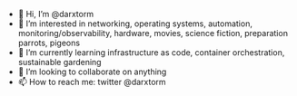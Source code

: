 - 👋 Hi, I’m @darxtorm
- 👀 I’m interested in networking, operating systems, automation, monitoring/observability, hardware, movies, science fiction, preparation parrots, pigeons
- 🌱 I’m currently learning infrastructure as code, container orchestration, sustainable gardening
- 💞️ I’m looking to collaborate on anything
- 📫 How to reach me: twitter @darxtorm

<!---
darxtorm/darxtorm is a ✨ special ✨ repository because its `README.md` (this file) appears on your GitHub profile.
You can click the Preview link to take a look at your changes.
--->
